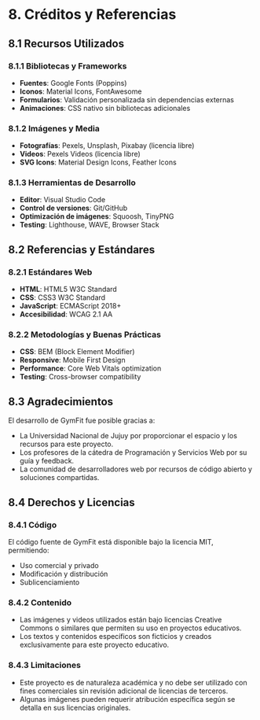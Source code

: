 # 8. Créditos y Referencias

## 8.1 Recursos Utilizados

### 8.1.1 Bibliotecas y Frameworks
- **Fuentes**: Google Fonts (Poppins)
- **Iconos**: Material Icons, FontAwesome
- **Formularios**: Validación personalizada sin dependencias externas
- **Animaciones**: CSS nativo sin bibliotecas adicionales

### 8.1.2 Imágenes y Media
- **Fotografías**: Pexels, Unsplash, Pixabay (licencia libre)
- **Videos**: Pexels Videos (licencia libre)
- **SVG Icons**: Material Design Icons, Feather Icons

### 8.1.3 Herramientas de Desarrollo
- **Editor**: Visual Studio Code
- **Control de versiones**: Git/GitHub
- **Optimización de imágenes**: Squoosh, TinyPNG
- **Testing**: Lighthouse, WAVE, Browser Stack

## 8.2 Referencias y Estándares

### 8.2.1 Estándares Web
- **HTML**: HTML5 W3C Standard
- **CSS**: CSS3 W3C Standard
- **JavaScript**: ECMAScript 2018+
- **Accesibilidad**: WCAG 2.1 AA

### 8.2.2 Metodologías y Buenas Prácticas
- **CSS**: BEM (Block Element Modifier)
- **Responsive**: Mobile First Design
- **Performance**: Core Web Vitals optimization
- **Testing**: Cross-browser compatibility

## 8.3 Agradecimientos

El desarrollo de GymFit fue posible gracias a:

- La Universidad Nacional de Jujuy por proporcionar el espacio y los recursos para este proyecto.
- Los profesores de la cátedra de Programación y Servicios Web por su guía y feedback.
- La comunidad de desarrolladores web por recursos de código abierto y soluciones compartidas.

## 8.4 Derechos y Licencias

### 8.4.1 Código
El código fuente de GymFit está disponible bajo la licencia MIT, permitiendo:
- Uso comercial y privado
- Modificación y distribución
- Sublicenciamiento

### 8.4.2 Contenido
- Las imágenes y videos utilizados están bajo licencias Creative Commons o similares que permiten su uso en proyectos educativos.
- Los textos y contenidos específicos son ficticios y creados exclusivamente para este proyecto educativo.

### 8.4.3 Limitaciones
- Este proyecto es de naturaleza académica y no debe ser utilizado con fines comerciales sin revisión adicional de licencias de terceros.
- Algunas imágenes pueden requerir atribución específica según se detalla en sus licencias originales.
